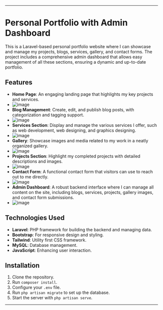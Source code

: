 
---

# Personal Portfolio with Admin Dashboard

This is a Laravel-based personal portfolio website where I can showcase and manage my projects, blogs, services, gallery, and contact forms. The project includes a comprehensive admin dashboard that allows easy management of all these sections, ensuring a dynamic and up-to-date portfolio.

## Features

- **Home Page**: An engaging landing page that highlights my key projects and services.
- ![image](https://github.com/user-attachments/assets/4e56d79b-9431-4ce8-95e9-6c98c8bd68e3)
- **Blog Management**: Create, edit, and publish blog posts, with categorization and tagging support.
- ![image](https://github.com/user-attachments/assets/76024bf7-098f-462c-99bb-dfc0e59da449)
- **Services Section**: Display and manage the various services I offer, such as web development, web designing, and graphics designing.
- ![image](https://github.com/user-attachments/assets/1abd2771-25ef-46e7-a7fc-8617aaa89fa4)
- **Gallery**: Showcase images and media related to my work in a neatly organized gallery.
- ![image](https://github.com/user-attachments/assets/8f8c2e2d-7aea-4f04-a81f-9714c4c39059)
- **Projects Section**: Highlight my completed projects with detailed descriptions and images.
- ![image](https://github.com/user-attachments/assets/ddd55952-546a-4292-8d2b-893fb79b3053)
- **Contact Form**: A functional contact form that visitors can use to reach out to me directly.
- ![image](https://github.com/user-attachments/assets/2f1f6098-6ed3-4c29-b62f-a9e07298a393)
- **Admin Dashboard**: A robust backend interface where I can manage all content on the site, including blogs, services, projects, gallery images, and contact form submissions.
- ![image](https://github.com/user-attachments/assets/92e8bfec-b775-4800-99ac-7e4ee628a3e9)

## Technologies Used

- **Laravel**: PHP framework for building the backend and managing data.
- **Bootstrap**: For responsive design and styling.
- **Tailwind**: Utility first CSS framework.
- **MySQL**: Database management.
- **JavaScript**: Enhancing user interaction.

## Installation

1. Clone the repository.
2. Run `composer install`.
3. Configure your `.env` file.
4. Run `php artisan migrate` to set up the database.
5. Start the server with `php artisan serve`.

---
